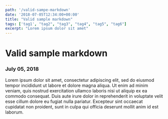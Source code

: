 ```yaml
---
path: '/valid-sampe-markdown'
date: '2018-07-05T12:34:00+00:00'
title: "Valid sample markdown"
tags: ['tag1', "tag2", "tag3", "tag4", "tag5", "tag6"]
excerpt: "Lorem ipsum dolor sit amet"
---
```


# Valid sample markdown

### July 05, 2018

Lorem ipsum dolor sit amet, consectetur adipiscing elit, sed do eiusmod tempor incididunt ut labore et dolore magna aliqua. Ut enim ad minim veniam, quis nostrud exercitation ullamco laboris nisi ut aliquip ex ea commodo consequat. Duis aute irure dolor in reprehenderit in voluptate velit esse cillum dolore eu fugiat nulla pariatur. Excepteur sint occaecat cupidatat non proident, sunt in culpa qui officia deserunt mollit anim id est laborum.
